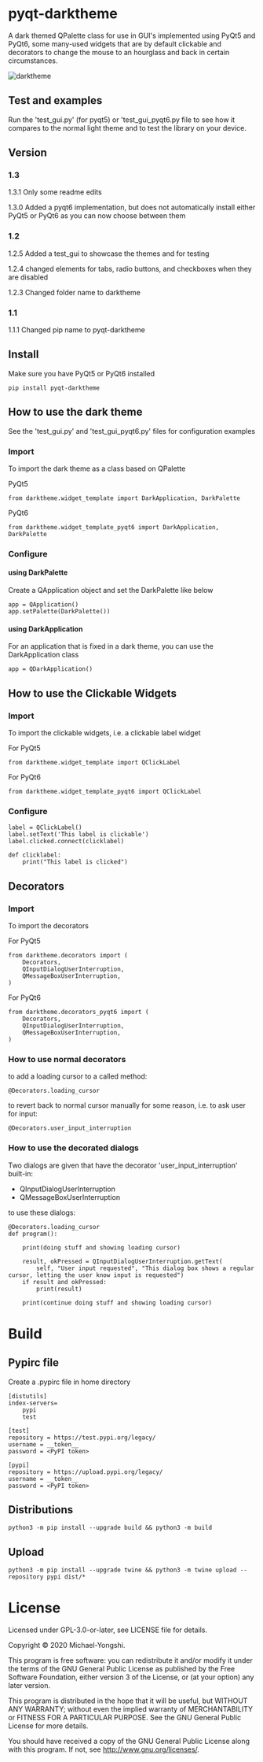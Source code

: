 # pyqt-darktheme
A dark themed QPalette class for use in GUI's implemented using PyQt5 and PyQt6, some many-used widgets that are by default clickable and decorators to change the mouse to an hourglass and back in certain circumstances.

![darktheme](https://user-images.githubusercontent.com/39827427/133036509-759bc459-087a-4a1d-a86d-098c410de5bc.png)

## Test and examples
Run the 'test_gui.py' (for pyqt5) or 'test_gui_pyqt6.py file to see how it compares to the normal light theme and to test the library on your device.

## Version
### 1.3
1.3.1   Only some readme edits

1.3.0   Added a pyqt6 implementation, but does not automatically install either PyQt5 or PyQt6 as you can now choose between them
### 1.2
1.2.5   Added a test_gui to showcase the themes and for testing

1.2.4   changed elements for tabs, radio buttons, and checkboxes when they are disabled

1.2.3   Changed folder name to darktheme

### 1.1
1.1.1   Changed pip name to pyqt-darktheme

## Install
Make sure you have PyQt5 or PyQt6 installed

```
pip install pyqt-darktheme
```

## How to use the dark theme

See the 'test_gui.py' and 'test_gui_pyqt6.py' files for configuration examples

### Import
To import the dark theme as a class based on QPalette

PyQt5
```
from darktheme.widget_template import DarkApplication, DarkPalette
```

PyQt6
```
from darktheme.widget_template_pyqt6 import DarkApplication, DarkPalette
```

### Configure
#### using DarkPalette
Create a QApplication object and set the DarkPalette like below
```
app = QApplication()
app.setPalette(DarkPalette())
```

#### using DarkApplication
For an application that is fixed in a dark theme, you can use the DarkApplication class
```
app = QDarkApplication()
```

## How to use the Clickable Widgets
### Import
To import the clickable widgets, i.e. a clickable label widget

For PyQt5
```
from darktheme.widget_template import QClickLabel
```

For PyQt6
```
from darktheme.widget_template_pyqt6 import QClickLabel
```

### Configure
```
label = QClickLabel()
label.setText('This label is clickable')
label.clicked.connect(clicklabel)

def clicklabel:
    print("This label is clicked")
```

## Decorators
### Import
To import the decorators

For PyQt5
```
from darktheme.decorators import (
    Decorators,
    QInputDialogUserInterruption,
    QMessageBoxUserInterruption,
)
```

For PyQt6
```
from darktheme.decorators_pyqt6 import (
    Decorators,
    QInputDialogUserInterruption,
    QMessageBoxUserInterruption,
)
```

### How to use normal decorators
to add a loading cursor to a called method:
```
@Decorators.loading_cursor
```

to revert back to normal cursor manually for some reason, i.e. to ask user for input:
```
@Decorators.user_input_interruption
```

### How to use the decorated dialogs
Two dialogs are given that have the decorator 'user_input_interruption' built-in:
- QInputDialogUserInterruption
- QMessageBoxUserInterruption

to use these dialogs:
```
@Decorators.loading_cursor
def program():

    print(doing stuff and showing loading cursor)

    result, okPressed = QInputDialogUserInterruption.getText(
        self, "User input requested", "This dialog box shows a regular cursor, letting the user know input is requested")
    if result and okPressed:
        print(result)
    
    print(continue doing stuff and showing loading cursor)
```

# Build

## Pypirc file
Create a .pypirc file in home directory

```
[distutils]
index-servers=
    pypi
    test

[test]
repository = https://test.pypi.org/legacy/
username = __token__
password = <PyPI token>

[pypi]
repository = https://upload.pypi.org/legacy/
username = __token__
password = <PyPI token>
```

## Distributions

```
python3 -m pip install --upgrade build && python3 -m build
```

## Upload

```
python3 -m pip install --upgrade twine && python3 -m twine upload --repository pypi dist/*
```

# License

Licensed under GPL-3.0-or-later, see LICENSE file for details.

Copyright © 2020 Michael-Yongshi.

This program is free software: you can redistribute it and/or modify it under the terms of the GNU General Public License as published by the Free Software Foundation, either version 3 of the License, or (at your option) any later version.

This program is distributed in the hope that it will be useful, but WITHOUT ANY WARRANTY; without even the implied warranty of MERCHANTABILITY or FITNESS FOR A PARTICULAR PURPOSE. See the GNU General Public License for more details.

You should have received a copy of the GNU General Public License along with this program. If not, see http://www.gnu.org/licenses/.
